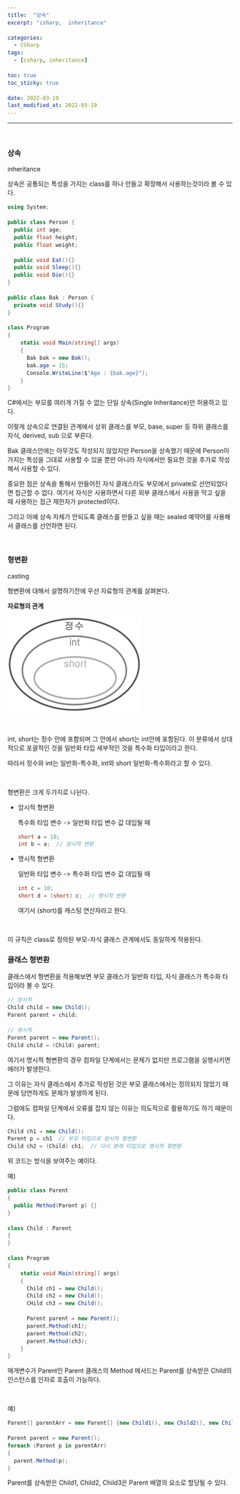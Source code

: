 ```yaml
---
title:  "상속"
excerpt: "csharp,  inheritance"

categories:
  - CSharp
tags:
  - [csharp, inheritance]

toc: true
toc_sticky: true
 
date: 2022-03-19 
last_modified_at: 2022-03-19
---
```


***

<br>

### 상속

inheritance

상속은 공통되는 특성을 가지는 class를 하나 만들고 확장해서 사용하는것이라 볼 수 있다.

```cs
using System;

public class Person {
  public int age;
  public float height;
  public float weight;

  public void Eat(){}
  public void Sleep(){}
  public void Die(){}
}

public class Bak : Person {
  private void Study(){}
}

class Program
{
    static void Main(string[] args)
    {
      Bak bak = new Bak();
      bak.age = 15;
      Console.WriteLine($"Age : {bak.age}");
    }
}
```

C#에서는 부모를 여러개 가질 수 없는 단일 상속(Single Inheritance)만 허용하고 있다.

이렇게 상속으로 연결된 관계에서 상위 클래스를 부모, base, super 등 하위 클래스를 자식, derived, sub 으로 부른다.

Bak 클래스안에는 아무것도 작성되지 않았지만 Person을 상속했기 때문에 Person이 가지는 특성을 그대로 사용할 수 있을 뿐만 아니라 자식에서만 필요한 것을 추가로 작성해서 사용할 수 있다.

중요한 점은 상속을 통해서 만들어진 자식 클래스라도 부모에서 private로 선언되었다면 접근할 수 없다. 여기서 자식은 사용하면서 다른 외부 클래스에서 사용을 막고 싶을 때 사용하는 접근 제한자가 protected이다.

그리고 아예 상속 자체가 안되도록 클래스를 만들고 싶을 때는 sealed 예약어를 사용해서 클래스를 선언하면 된다.

<br>

### 형변환

casting

형변환에 대해서 설명하기전에 우선 자료형의 관계를 살펴본다.  

**자료형의 관계**

![casting](/assets/images/20220319_Posting/casting.png)

<br>

int, short는 정수 안에 포함되며 그 안에서 short는 int안에 포함된다. 이 분류에서 상대적으로 포괄적인 것을 일반화 타입 세부적인 것을 특수화 타입이라고 한다.

따라서 정수와 int는 일반화-특수화, int와 short 일반화-특수화라고 할 수 있다.

<br>

형변환은 크게 두가지로 나뉜다.

* 암시적 형변환 

  특수화 타입 변수 -> 일반화 타입 변수 값 대입될 때

  ```cs
  short a = 10;
  int b = a;  // 암시적 변환
  ```

* 명시적 형변환

  일반화 타입 변수 -> 특수화 타입 변수 값 대입될 때 

  ```cs
  int c = 10;
  short d = (short) c;  // 명시적 변환
  ```

  여기서 (short)를 캐스팅 연산자라고 한다.

<br>



이 규칙은 class로 정의된 부모-자식 클래스 관계에서도 동일하게 적용된다.

### 클래스 형변환

클래스에서 형변환을 적용해보면 부모 클래스가 일반화 타입, 자식 클래스가 특수화 타입이라 볼 수 있다.


```cs
// 암시적
Child child = new Child();
Parent parent = child;

// 명시적
Parent parent = new Parent();
Child child = (Child) parent;
```

여기서 명시적 형변환의 경우 컴파일 단계에서는 문제가 없지만 프로그램을 실행시키면 에러가 발생한다.

그 이유는 자식 클래스에서 추가로 작성된 것은 부모 클래스에서는 정의되지 않았기 때문에 당연하게도 문제가 발생하게 된다.  

그럼에도 컴파일 단계에서 오류를 잡지 않는 이유는 의도적으로 활용하기도 하기 때문이다.

```cs
Child ch1 = new Child();
Parent p = ch1  // 부모 타입으로 암시적 형변환
Child ch2 = (Child) ch1;  // 다시 본래 타입으로 명시적 형변환
```

위 코드는 방식을 보여주는 예이다.

예)

```cs
public class Parent
{
  public Method(Parent p) {}
}

class Child : Parent
{
}

class Program
{
    static void Main(string[] args)
    {
      Child ch1 = new Child();
      Child ch2 = new Child();
      CHild ch3 = new Child();
      
      Parent parent = new Parent();
      parent.Method(ch1);
      parent.Method(ch2);
      parent.Method(ch3);
    }
}
```

매개변수가 Parent인 Parent 클래스의 Method 메서드는 Parent를 상속받은 Child의 인스턴스를 인자로 호출이 가능하다.

<br>

예)

```cs
Parent[] parentArr = new Parent[] {new Child1(), new Child2(), new Child3()};

Parent parent = new Parent();
foreach (Parent p in parentArr)
{
  parent.Method(p);
}
```

Parent를 상속받은 Child1, Child2, Child3은 Parent 배열의 요소로 할당될 수 있다.